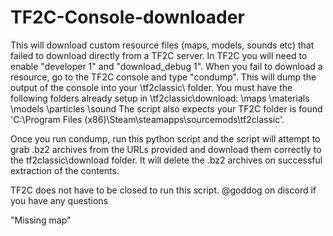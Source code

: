 ﻿# TF2C-Console-downloader

This will download custom resource files (maps, models, sounds etc) that failed to download directly from a TF2C server.
In TF2C you will need to enable "developer 1" and "download_debug 1". When you fail to download a resource, go to the TF2C console and type "condump". This will dump the output of the console into your \tf2classic\ folder. You must have the following folders already setup in \tf2classic\download:
\maps
\materials
\models
\particles
\sound
The script also expects your TF2C folder is found 'C:\Program Files (x86)\Steam\steamapps\sourcemods\tf2classic'.

Once you run condump, run this python script and the script will attempt to grab .bz2 archives from the URLs provided and download them correctly to the tf2classic\download folder. It will delete the .bz2 archives on successful extraction of the contents.

TF2C does not have to be closed to run this script.
@goddog on discord if you have any questions

"Missing map"

